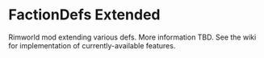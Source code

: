 # FactionDefs Extended
Rimworld mod extending various defs. More information TBD. See the wiki for implementation of currently-available features.